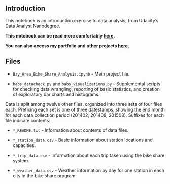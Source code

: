 ## Introduction

This notebook is an introduction exercise to data analysis, from Udacity’s Data Analyst Nanodegree.

**This notebook can be read more comfortably [here](https://hadrien-lcrx.github.io/notebooks/Bay_Area_Bike_Share_Analysis.html).**

**You can also access my portfolio and other projects [here](https://hadrien-lcrx.github.io).**


## Files

- `Bay_Area_Bike_Share_Analysis.ipynb` - Main project file.

- `babs_datacheck.py` and `babs_visualizations.py` - Supplemental scripts for checking
data wrangling, reporting of basic statistics, and creation of exploratory bar
charts and histograms.

Data is split among twelve other files, organized into three sets of four files
each. Prefixing each set is one of three datestamps, showing the end month for
each data collection period (201402, 201408, 201508). Suffixes for each file
indicate contents:

- `*_README.txt` - Information about contents of data files.

- `*_station_data.csv` - Basic information about station locations and
capacities.

- `*_trip_data.csv` - Information about each trip taken using the bike share
system.

- `*_weather_data.csv` - Weather information by day for one station in each
city in the bike share program.